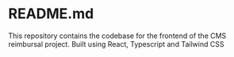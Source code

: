# README.md

This repository contains the codebase for the frontend of the CMS reimbursal project. Built using React, Typescript and Tailwind CSS